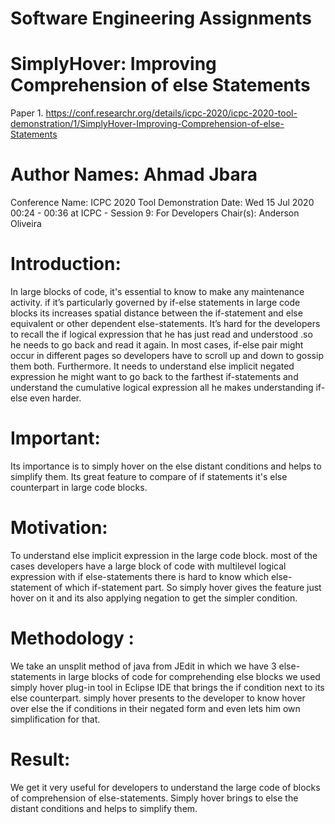 # Software Engineering Assignments
# SimplyHover: Improving Comprehension of else Statements
Paper 1.
https://conf.researchr.org/details/icpc-2020/icpc-2020-tool-demonstration/1/SimplyHover-Improving-Comprehension-of-else-Statements
# Author Names: Ahmad Jbara 
Conference Name: ICPC 2020 Tool Demonstration
Date: Wed 15 Jul 2020 00:24 - 00:36 at ICPC - Session 9: For Developers Chair(s): Anderson Oliveira
# Introduction:
In large blocks of code, it's essential to know to make any maintenance activity. if it’s particularly governed by if-else statements in large code blocks its increases spatial distance between the if-statement and else equivalent or other dependent else-statements. It’s hard for the developers to recall the if logical expression that he has just read and understood .so he needs to go back and read it again. In most cases, if-else pair might occur in different pages so developers have to scroll up and down to gossip them both. Furthermore. It needs to understand else implicit negated expression he might want to go back to the farthest if-statements and understand the cumulative logical expression all he makes understanding if-else even harder.
# Important:
Its importance is to simply hover on the else distant conditions and helps to simplify them. Its great feature to compare of if statements it's else counterpart in large code blocks.
# Motivation:
To understand else implicit expression in the large code block. most of the cases developers have a large block of code with multilevel logical expression with if else-statements there is hard to know which else-statement of which if-statement part. So simply hover gives the feature just hover on it and its also applying negation to get the simpler condition.

# Methodology :
We take an unsplit method of java from JEdit in which we have 3 else-statements in large blocks of code for comprehending else blocks we used simply hover plug-in tool in Eclipse IDE that brings the if condition next to its else counterpart. simply hover presents to the developer to know hover over else the if conditions in their negated form and even lets him own simplification for that.
# Result:
We get it very useful for developers to understand the large code of blocks of comprehension of else-statements. Simply hover brings to else the distant conditions and helps to simplify them.
